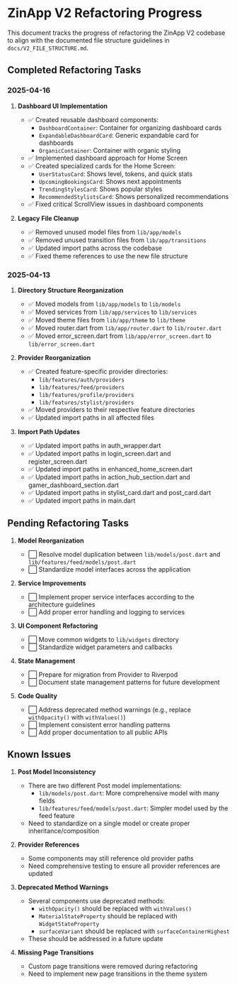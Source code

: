 # ZinApp V2 Refactoring Progress

This document tracks the progress of refactoring the ZinApp V2 codebase to align with the documented file structure guidelines in `docs/V2_FILE_STRUCTURE.md`.

## Completed Refactoring Tasks

### 2025-04-16

1. **Dashboard UI Implementation**
   - ✅ Created reusable dashboard components:
     - `DashboardContainer`: Container for organizing dashboard cards
     - `ExpandableDashboardCard`: Generic expandable card for dashboards
     - `OrganicContainer`: Container with organic styling
   - ✅ Implemented dashboard approach for Home Screen
   - ✅ Created specialized cards for the Home Screen:
     - `UserStatusCard`: Shows level, tokens, and quick stats
     - `UpcomingBookingsCard`: Shows next appointments
     - `TrendingStylesCard`: Shows popular styles
     - `RecommendedStylistsCard`: Shows personalized recommendations
   - ✅ Fixed critical ScrollView issues in dashboard components

2. **Legacy File Cleanup**
   - ✅ Removed unused model files from `lib/app/models`
   - ✅ Removed unused transition files from `lib/app/transitions`
   - ✅ Updated import paths across the codebase
   - ✅ Fixed theme references to use the new file structure

### 2025-04-13

1. **Directory Structure Reorganization**
   - ✅ Moved models from `lib/app/models` to `lib/models`
   - ✅ Moved services from `lib/app/services` to `lib/services`
   - ✅ Moved theme files from `lib/app/theme` to `lib/theme`
   - ✅ Moved router.dart from `lib/app/router.dart` to `lib/router.dart`
   - ✅ Moved error_screen.dart from `lib/app/error_screen.dart` to `lib/error_screen.dart`

2. **Provider Reorganization**
   - ✅ Created feature-specific provider directories:
     - `lib/features/auth/providers`
     - `lib/features/feed/providers`
     - `lib/features/profile/providers`
     - `lib/features/stylist/providers`
   - ✅ Moved providers to their respective feature directories
   - ✅ Updated import paths in all affected files

3. **Import Path Updates**
   - ✅ Updated import paths in auth_wrapper.dart
   - ✅ Updated import paths in login_screen.dart and register_screen.dart
   - ✅ Updated import paths in enhanced_home_screen.dart
   - ✅ Updated import paths in action_hub_section.dart and gamer_dashboard_section.dart
   - ✅ Updated import paths in stylist_card.dart and post_card.dart
   - ✅ Updated import paths in main.dart

## Pending Refactoring Tasks

1. **Model Reorganization**
   - ⬜ Resolve model duplication between `lib/models/post.dart` and `lib/features/feed/models/post.dart`
   - ⬜ Standardize model interfaces across the application

2. **Service Improvements**
   - ⬜ Implement proper service interfaces according to the architecture guidelines
   - ⬜ Add proper error handling and logging to services

3. **UI Component Refactoring**
   - ⬜ Move common widgets to `lib/widgets` directory
   - ⬜ Standardize widget parameters and callbacks

4. **State Management**
   - ⬜ Prepare for migration from Provider to Riverpod
   - ⬜ Document state management patterns for future development

5. **Code Quality**
   - ⬜ Address deprecated method warnings (e.g., replace `withOpacity()` with `withValues()`)
   - ⬜ Implement consistent error handling patterns
   - ⬜ Add proper documentation to all public APIs

## Known Issues

1. **Post Model Inconsistency**
   - There are two different Post model implementations:
     - `lib/models/post.dart`: More comprehensive model with many fields
     - `lib/features/feed/models/post.dart`: Simpler model used by the feed feature
   - Need to standardize on a single model or create proper inheritance/composition

2. **Provider References**
   - Some components may still reference old provider paths
   - Need comprehensive testing to ensure all provider references are updated

3. **Deprecated Method Warnings**
   - Several components use deprecated methods:
     - `withOpacity()` should be replaced with `withValues()`
     - `MaterialStateProperty` should be replaced with `WidgetStateProperty`
     - `surfaceVariant` should be replaced with `surfaceContainerHighest`
   - These should be addressed in a future update

4. **Missing Page Transitions**
   - Custom page transitions were removed during refactoring
   - Need to implement new page transitions in the theme system
